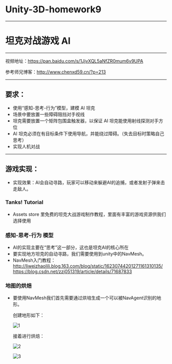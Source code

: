 # Unity-3D-homework9
-----

#  坦克对战游戏 AI 

----

视频地址：https://pan.baidu.com/s/1JjvXQL5aNfZR0mum6v9UPA

参考师兄博客：http://www.chenxd59.cn/?p=213

------
## 要求：
- 使用“感知-思考-行为”模型，建模 AI 坦克
- 场景中要放置一些障碍阻挡对手视线
- 坦克需要放置一个矩阵包围盒触发器，以保证 AI 坦克能使用射线探测对手方位
- AI 坦克必须在有目标条件下使用导航，并能绕过障碍。（失去目标时策略自己思考）
- 实现人机对战

-----

## 游戏实现：
- 实现效果：AI会自动寻路，玩家可以移动来躲避AI的追捕，或者发射子弹来击走敌人。

### Tanks! Tutorial
- Assets store 里免费的坦克大战游戏制作教程，里面有丰富的游戏资源供我们选择使用

### 感知-思考-行为 模型
- AI的实现主要在“思考”这一部分，这也是坦克AI的核心所在
- 要实现地方坦克的自动寻路，我们需要使用到unity中的NavMesh。
- NavMesh入门教程：  
    http://liweizhaolili.blog.163.com/blog/static/16230744201271161310135/
    https://blog.csdn.net/zzj051319/article/details/71687833

### 地图的烘焙
- 要使用NavMesh我们首先需要通过烘培生成一个可以被NavAgent识别的地形。
    
    创建地形如下：

    ![1](https://www.douban.com/photos/photo/2526271747/#image)

    接着进行烘焙：

    ![2](https://www.douban.com/photos/photo/2526271748/#image)
    
    ![3](https://www.douban.com/photos/photo/2526271745/#image)
